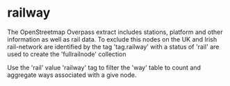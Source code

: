 # railway

   The OpenStreetmap Overpass extract includes stations, platform and other information as well as rail data. To exclude this nodes on the UK and Irish rail-network are identified by the tag 'tag.railway' with a status of 'rail' are used to create the 'fullrailnode' collection 

   Use the 'rail' value 'railway' tag to filter the 'way' table to count and aggregate ways associated with a give node.